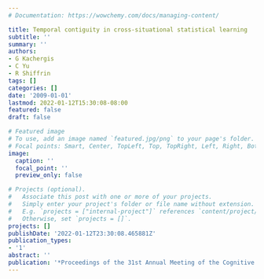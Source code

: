 ```yaml
---
# Documentation: https://wowchemy.com/docs/managing-content/

title: Temporal contiguity in cross-situational statistical learning
subtitle: ''
summary: ''
authors:
- G Kachergis
- C Yu
- R Shiffrin
tags: []
categories: []
date: '2009-01-01'
lastmod: 2022-01-12T15:30:08-08:00
featured: false
draft: false

# Featured image
# To use, add an image named `featured.jpg/png` to your page's folder.
# Focal points: Smart, Center, TopLeft, Top, TopRight, Left, Right, BottomLeft, Bottom, BottomRight.
image:
  caption: ''
  focal_point: ''
  preview_only: false

# Projects (optional).
#   Associate this post with one or more of your projects.
#   Simply enter your project's folder or file name without extension.
#   E.g. `projects = ["internal-project"]` references `content/project/deep-learning/index.md`.
#   Otherwise, set `projects = []`.
projects: []
publishDate: '2022-01-12T23:30:08.465881Z'
publication_types:
- '1'
abstract: ''
publication: '*Proceedings of the 31st Annual Meeting of the Cognitive Science Society*'
---
```

